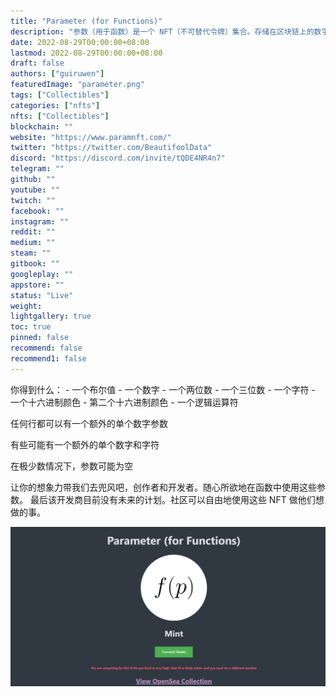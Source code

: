 ```yaml
---
title: "Parameter (for Functions)"
description: "参数（用于函数）是一个 NFT（不可替代令牌）集合。存储在区块链上的数字艺术品集合。"
date: 2022-08-29T00:00:00+08:00
lastmod: 2022-08-29T00:00:00+08:00
draft: false
authors: ["guiruwen"]
featuredImage: "parameter.png"
tags: ["Collectibles"]
categories: ["nfts"]
nfts: ["Collectibles"]
blockchain: ""
website: "https://www.paramnft.com/"
twitter: "https://twitter.com/BeautifoolData"
discord: "https://discord.com/invite/tQDE4NR4n7"
telegram: ""
github: ""
youtube: ""
twitch: ""
facebook: ""
instagram: ""
reddit: ""
medium: ""
steam: ""
gitbook: ""
googleplay: ""
appstore: ""
status: "Live"
weight: 
lightgallery: true
toc: true
pinned: false
recommend: false
recommend1: false
---
```

你得到什么： - 一个布尔值 - 一个数字 - 一个两位数 - 一个三位数 - 一个字符 - 一个十六进制颜色 - 第二个十六进制颜色 - 一个逻辑运算符

任何行都可以有一个额外的单个数字参数

有些可能有一个额外的单个数字和字符

在极少数情况下，参数可能为空

让你的想象力带我们去兜风吧，创作者和开发者。随心所欲地在函数中使用这些参数。
最后该开发商目前没有未来的计划。社区可以自由地使用这些 NFT 做他们想做的事。

![nft](01.png)

